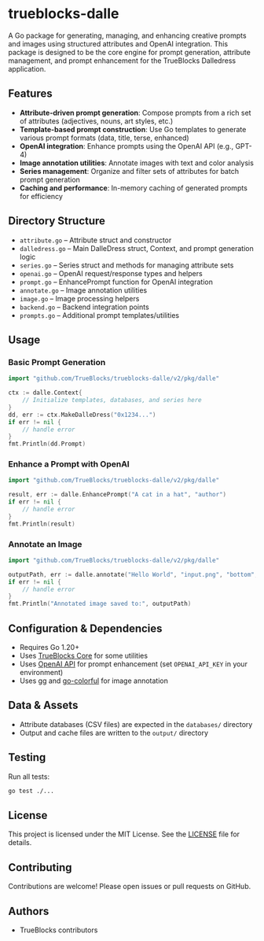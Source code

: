 # trueblocks-dalle

A Go package for generating, managing, and enhancing creative prompts and images using structured attributes and OpenAI integration. This package is designed to be the core engine for prompt generation, attribute management, and prompt enhancement for the TrueBlocks Dalledress application.

## Features

- **Attribute-driven prompt generation**: Compose prompts from a rich set of attributes (adjectives, nouns, art styles, etc.)
- **Template-based prompt construction**: Use Go templates to generate various prompt formats (data, title, terse, enhanced)
- **OpenAI integration**: Enhance prompts using the OpenAI API (e.g., GPT-4)
- **Image annotation utilities**: Annotate images with text and color analysis
- **Series management**: Organize and filter sets of attributes for batch prompt generation
- **Caching and performance**: In-memory caching of generated prompts for efficiency

## Directory Structure

- `attribute.go`   – Attribute struct and constructor
- `dalledress.go`  – Main DalleDress struct, Context, and prompt generation logic
- `series.go`      – Series struct and methods for managing attribute sets
- `openai.go`      – OpenAI request/response types and helpers
- `prompt.go`      – EnhancePrompt function for OpenAI integration
- `annotate.go`    – Image annotation utilities
- `image.go`       – Image processing helpers
- `backend.go`     – Backend integration points
- `prompts.go`     – Additional prompt templates/utilities

## Usage

### Basic Prompt Generation

```go
import "github.com/TrueBlocks/trueblocks-dalle/v2/pkg/dalle"

ctx := dalle.Context{
    // Initialize templates, databases, and series here
}
dd, err := ctx.MakeDalleDress("0x1234...")
if err != nil {
    // handle error
}
fmt.Println(dd.Prompt)
```

### Enhance a Prompt with OpenAI

```go
import "github.com/TrueBlocks/trueblocks-dalle/v2/pkg/dalle"

result, err := dalle.EnhancePrompt("A cat in a hat", "author")
if err != nil {
    // handle error
}
fmt.Println(result)
```

### Annotate an Image

```go
import "github.com/TrueBlocks/trueblocks-dalle/v2/pkg/dalle"

outputPath, err := dalle.annotate("Hello World", "input.png", "bottom", 0.1)
if err != nil {
    // handle error
}
fmt.Println("Annotated image saved to:", outputPath)
```

## Configuration & Dependencies

- Requires Go 1.20+
- Uses [TrueBlocks Core](https://github.com/TrueBlocks/trueblocks-core) for some utilities
- Uses [OpenAI API](https://platform.openai.com/docs/api-reference/introduction) for prompt enhancement (set `OPENAI_API_KEY` in your environment)
- Uses [gg](https://github.com/fogleman/gg) and [go-colorful](https://github.com/lucasb-eyer/go-colorful) for image annotation

## Data & Assets

- Attribute databases (CSV files) are expected in the `databases/` directory
- Output and cache files are written to the `output/` directory

## Testing

Run all tests:

```bash
go test ./...
```

## License

This project is licensed under the MIT License. See the [LICENSE](../../LICENSE) file for details.

## Contributing

Contributions are welcome! Please open issues or pull requests on GitHub.

## Authors

- TrueBlocks contributors
